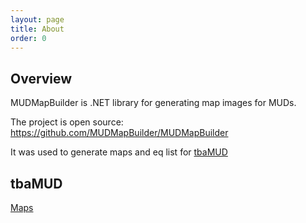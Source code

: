 ```yaml
---
layout: page
title: About
order: 0
---
```


## Overview

MUDMapBuilder is .NET library for generating map images for MUDs.

The project is open source: <https://github.com/MUDMapBuilder/MUDMapBuilder>

It was used to generate maps and eq list for [tbaMUD](https://github.com/tbamud/tbamud)

## tbaMUD

[Maps](/tbaMUD_Maps)